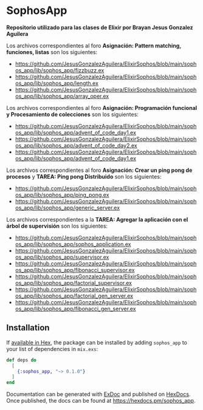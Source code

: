 
# SophosApp

**Repositorio utilizado para las clases de Elixir por Brayan Jesus Gonzalez Aguilera**

Los archivos correspondientes al foro **Asignación: Pattern matching, funciones, listas** son los siguientes:
* https://github.com/JesusGonzalezAguilera/ElixirSophos/blob/main/sophos_app/lib/sophos_app/fizzbuzz.ex
* https://github.com/JesusGonzalezAguilera/ElixirSophos/blob/main/sophos_app/lib/sophos_app/length.ex
* https://github.com/JesusGonzalezAguilera/ElixirSophos/blob/main/sophos_app/lib/sophos_app/array_oper.ex

Los archivos correspondientes al foro **Asignación: Programación funcional y Procesamiento de colecciones** son los siguientes:
* https://github.com/JesusGonzalezAguilera/ElixirSophos/blob/main/sophos_app/lib/sophos_app/advent_of_code_day1.ex
* https://github.com/JesusGonzalezAguilera/ElixirSophos/blob/main/sophos_app/lib/sophos_app/advent_of_code_day2.ex
* https://github.com/JesusGonzalezAguilera/ElixirSophos/blob/main/sophos_app/lib/sophos_app/advent_of_code_day1.ex

Los archivos correspondientes al foro **Asignación: Crear un ping pong de procesos** y **TAREA: Ping pong Distribuido** son los siguientes:
* https://github.com/JesusGonzalezAguilera/ElixirSophos/blob/main/sophos_app/lib/sophos_app/ping_pong.ex
* https://github.com/JesusGonzalezAguilera/ElixirSophos/blob/main/sophos_app/lib/sophos_app/generic_server.ex

Los archivos correspondientes a la **TAREA: Agregar la aplicación con el árbol de supervisión** son los siguientes:
* https://github.com/JesusGonzalezAguilera/ElixirSophos/blob/main/sophos_app/lib/sophos_app/sophos_application.ex
* https://github.com/JesusGonzalezAguilera/ElixirSophos/blob/main/sophos_app/lib/sophos_app/supervisor.ex
* https://github.com/JesusGonzalezAguilera/ElixirSophos/blob/main/sophos_app/lib/sophos_app/fibonacci_supervisor.ex
* https://github.com/JesusGonzalezAguilera/ElixirSophos/blob/main/sophos_app/lib/sophos_app/factorial_supervisor.ex
* https://github.com/JesusGonzalezAguilera/ElixirSophos/blob/main/sophos_app/lib/sophos_app/factorial_gen_server.ex
* https://github.com/JesusGonzalezAguilera/ElixirSophos/blob/main/sophos_app/lib/sophos_app/fibonacci_gen_server.ex


## Installation

If [available in Hex](https://hex.pm/docs/publish), the package can be installed
by adding `sophos_app` to your list of dependencies in `mix.exs`:

```elixir
def deps do
  [
    {:sophos_app, "~> 0.1.0"}
  ]
end
```

Documentation can be generated with [ExDoc](https://github.com/elixir-lang/ex_doc)
and published on [HexDocs](https://hexdocs.pm). Once published, the docs can
be found at <https://hexdocs.pm/sophos_app>.

